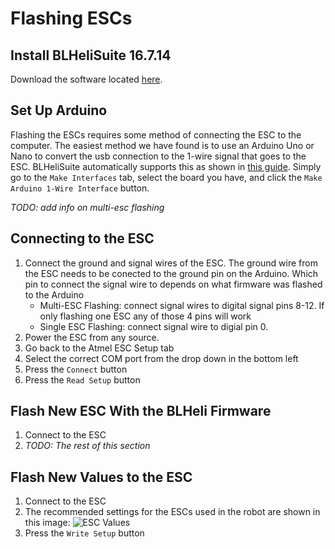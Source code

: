 # Flashing ESCs
## Install BLHeliSuite 16.7.14
Download the software located [here][1].

## Set Up Arduino
Flashing the ESCs requires some method of connecting the ESC to the computer. The easiest method we have found is to use
an Arduino Uno or Nano to convert the usb connection to the 1-wire signal that goes to the ESC. BLHeliSuite automatically
supports this as shown in [this guide][2]. Simply go to the `Make Interfaces` tab, select the board you have,
and click the `Make Arduino 1-Wire Interface` button.

*TODO: add info on multi-esc flashing*


## Connecting to the ESC
1. Connect the ground and signal wires of the ESC. The ground wire from the ESC needs to be conected to the ground pin on the Arduino.
Which pin to connect the signal wire to depends on what firmware was flashed to the Arduino
   * Multi-ESC Flashing: connect signal wires to digital signal pins 8-12. If only flashing one ESC any of those 4 pins will work
   * Single ESC Flashing: connect signal wire to digial pin 0.
2. Power the ESC from any source.
3. Go back to the Atmel ESC Setup tab
4. Select the correct COM port from the drop down in the bottom left
5. Press the `Connect` button
6. Press the `Read Setup` button

## Flash New ESC With the BLHeli Firmware
1. Connect to the ESC
2. *TODO: The rest of this section*

## Flash New Values to the ESC
1. Connect to the ESC
2. The recommended settings for the ESCs used in the robot are shown in this image:
![ESC Values][3]
3. Press the `Write Setup` button

[1]: https://github.com/4712/BLHeliSuite/releases/tag/16714901
[2]: https://oscarliang.com/esc-1-wire-bootloader-signal-cable-blheli-simonk/
[3]: https://raw.githubusercontent.com/nthieu173/SwimmingSwarm/master/Documentation/Images/ESCFirmware.PNG
